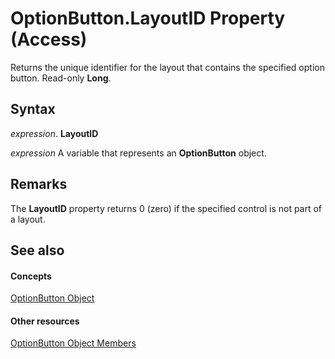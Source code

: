 
# OptionButton.LayoutID Property (Access)

Returns the unique identifier for the layout that contains the specified option button. Read-only  **Long**.


## Syntax

 _expression_. **LayoutID**

 _expression_ A variable that represents an **OptionButton** object.


## Remarks

The  **LayoutID** property returns 0 (zero) if the specified control is not part of a layout.


## See also


#### Concepts


[OptionButton Object](661ada74-d044-4a5c-2bdd-2dddfc2e79ab.md)
#### Other resources


[OptionButton Object Members](5173d5c5-b898-97ee-a005-7f5a4d77efa1.md)
